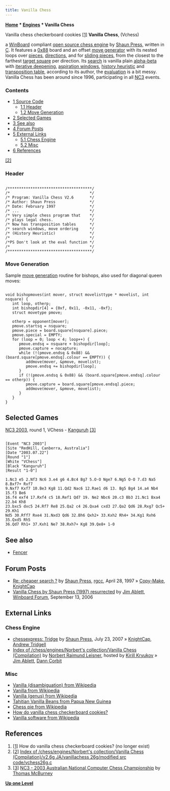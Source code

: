 ```yaml
---
title: Vanilla Chess
---
```

**[Home](Home "Home") \* [Engines](Engines "Engines") \* Vanilla Chess**



 [](File:Vanillachesscookies.jpg) Vanilla chess checkerboard cookies <a id="cite-note-1" href="#cite-ref-1">[1]</a> 
**Vanilla Chess**, (Vchess)  

a [WinBoard](WinBoard "WinBoard") compliant [open source chess engine](Category:Open_Source "Category:Open Source") by [Shaun Press](Shaun_Press "Shaun Press"), written in [C](C "C"). It features a [0x88](0x88 "0x88") board and an offset [move generator](Move_Generation "Move Generation") with its nested loops over [pieces](Pieces "Pieces"), [directions](Direction "Direction"), and for [sliding pieces](Sliding_Pieces "Sliding Pieces"), from the closest to the farthest [target square](Target_Square "Target Square") per direction. Its [search](Search "Search") is vanilla plain [alpha-beta](Alpha-Beta "Alpha-Beta") with [iterative deepening](Iterative_Deepening "Iterative Deepening"), [aspiration windows](Aspiration_Windows "Aspiration Windows"), [history heuristic](History_Heuristic "History Heuristic") and [transposition table](Transposition_Table "Transposition Table"), according to its author, the [evaluation](Evaluation "Evaluation") is a bit messy. Vanilla Chess has been around since 1996, participating in all [NC3](Australasian_National_Computer_Chess_Championship "Australasian National Computer Chess Championship") events.



### Contents


* [1 Source Code](#source-code)
	+ [1.1 Header](#header)
	+ [1.2 Move Generation](#move-generation)
* [2 Selected Games](#selected-games)
* [3 See also](#see-also)
* [4 Forum Posts](#forum-posts)
* [5 External Links](#external-links)
	+ [5.1 Chess Engine](#chess-engine)
	+ [5.2 Misc](#misc)
* [6 References](#references)






<a id="cite-note-2" href="#cite-ref-2">[2]</a>



### Header



```

/*************************************/
/*                                   */
/* Program: Vanilla Chess V2.6       */
/* Author: Shaun Press               */
/* Date: February 1997               */
/* ...                               */
/* Very simple chess program that    */
/* plays legal chess.                */
/* Now has transposition tables      */
/* search windows, move ordering     */
/* (History Heuristic)               */
/*                                   */
/*PS Don't look at the eval function */
/*                                   */
/*************************************/

```





### Move Generation


Sample [move generation](Move_Generation "Move Generation") routine for bishops, also used for diagonal queen moves:




```

void bishopmoves(int mover, struct movelisttype * movelist, int nsquare) {
   int loop, otherp;
   int bishopdir[4] = {0xf, 0x11, -0x11, -0xf};
   struct movetype pmove;

   otherp = opponent[mover];
   pmove.startsq = nsquare;
   pmove.piece = board.square[nsquare].piece;
   pmove.special = EMPTY;
   for (loop = 0; loop < 4; loop++) {
      pmove.endsq = nsquare + bishopdir[loop];
      pmove.capture = nocapture;
      while (!(pmove.endsq & 0x88) && (board.square[pmove.endsq].colour == EMPTY)) {
         addmove(mover, &pmove, movelist);
         pmove.endsq += bishopdir[loop];
      }
      if (!(pmove.endsq & 0x88) && (board.square[pmove.endsq].colour == otherp)) {
         pmove.capture = board.square[pmove.endsq].piece;
         addmove(mover, &pmove, movelist);
      }
   }
}

```

## Selected Games


[NC3 2003](NC3_2003 "NC3 2003"), round 1, VChess - [Kanguruh](Kanguruh "Kanguruh") <a id="cite-note-3" href="#cite-ref-3">[3]</a>




```

[Event "NC3 2003"]
[Site "RedHill, Canberra, Australia"]
[Date "2003.07.22"]
[Round "1"]
[White "VChess"]
[Black "Kanguruh"]
[Result "1-0"]

1.Nc3 e5 2.Nf3 Nc6 3.e4 g6 4.Bc4 Bg7 5.O-O Nge7 6.Ng5 O-O 7.d3 Na5 8.Bxf7+ Rxf7 
9.Nxf7 Kxf7 10.Be3 Kg8 11.Qd2 Nac6 12.Rae1 d6 13. Bg5 Bg4 14.a4 Nb4 15.f3 Be6 
16.f4 exf4 17.Rxf4 c5 18.Ref1 Qd7 19. Ne2 Nbc6 20.c3 Bb3 21.Nc1 Bxa4 22.b4 Kh8 
23.bxc5 dxc5 24.Rf7 Re8 25.Qa2 c4 26.Qxa4 cxd3 27.Qa2 Qd6 28.Rxg7 Qc5+ 29.Kh1 
Nd5 30.Rff7 Rxe4 31.Nxd3 Qd6 32.Bh6 Qxh2+ 33.Kxh2 Rh4+ 34.Kg1 Rxh6 35.Qxd5 Rh5 
36.Qd7 Rh1+ 37.Kxh1 Ne7 38.Rxh7+ Kg8 39.Qe8+ 1-0

```

## See also


* [Fencer](Fencer "Fencer")


## Forum Posts


* [Re: cheaper search ?](https://groups.google.com/group/rec.games.chess.computer/msg/730c03a83bf92807) by [Shaun Press](Shaun_Press "Shaun Press"), [rgcc](Computer_Chess_Forums "Computer Chess Forums"), April 28, 1997 » [Copy-Make](Copy-Make "Copy-Make"), [KnightCap](KnightCap "KnightCap")
* [Vanilla Chess by Shaun Press (1997) resurrected](http://www.open-aurec.com/wbforum/viewtopic.php?f=2&t=5583) by [Jim Ablett](Jim_Ablett "Jim Ablett"), [Winboard Forum](Computer_Chess_Forums "Computer Chess Forums"), September 13, 2006


## External Links


### Chess Engine


* [chessexpress: Tridge](http://chessexpress.blogspot.de/2007/07/tridge.html) by [Shaun Press](Shaun_Press "Shaun Press"), July 23, 2007 » [KnightCap](KnightCap "KnightCap"), [Andrew Tridgell](Andrew_Tridgell "Andrew Tridgell")
* [Index of /chess/engines/Norbert's collection/Vanilla Chess (Compilation)](http://kirr.homeunix.org/chess/engines/Norbert%27s%20collection/Vanilla%20Chess%20%28Compilation%29/) by [Norbert Raimund Leisner](Norbert_Raimund_Leisner "Norbert Raimund Leisner"), hosted by [Kirill Kryukov](Kirill_Kryukov "Kirill Kryukov") » [Jim Ablett](Jim_Ablett "Jim Ablett"), [Dann Corbit](Dann_Corbit "Dann Corbit")


### Misc


* [Vanilla (disambiguation) from Wikipedia](https://en.wikipedia.org/wiki/Vanilla_%28disambiguation%29)
* [Vanilla from Wikipedia](https://en.wikipedia.org/wiki/Vanilla)
* [Vanilla (genus) from Wikipedia](https://en.wikipedia.org/wiki/Vanilla_%28genus%29)
* [Tahitian Vanilla Beans from Papua New Guinea](http://www.beanilla.com/tahitian-vanilla-beans-png-1)
* [Chess pie from Wikipedia](https://en.wikipedia.org/wiki/Chess_pie)
* [How do vanilla chess checkerboard cookies?](http://test.zhaoxinpeng.com/viewjy.php?id=a948d651b34ca30a2dcd2e18)
* [Vanilla software from Wikipedia](https://en.wikipedia.org/wiki/Vanilla_software)


## References


1. <a id="cite-ref-1" href="#cite-note-1">[1]</a> How do vanilla chess checkerboard cookies? (no longer exist)
2. <a id="cite-ref-2" href="#cite-note-2">[2]</a> [Index of /chess/engines/Norbert's collection/Vanilla Chess (Compilation)/v2.6g JA/vanillachess 26g/modified src code/vchess26g.c](http://kirr.homeunix.org/chess/engines/Norbert%27s%20collection/Vanilla%20Chess%20%28Compilation%29/v2.6g%20JA/vanillachess%2026g/modified%20src%20code/)
3. <a id="cite-ref-3" href="#cite-note-3">[3]</a> [NC3 - 2003 Australian National Computer Chess Championship](http://home.pacific.net.au/%7Etommyinoz/nc3.html) by [Thomas McBurney](Thomas_McBurney "Thomas McBurney")

**[Up one Level](Engines "Engines")**







 
